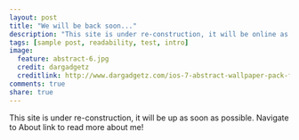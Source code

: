 ```yaml
---
layout: post
title: "We will be back soon..."
description: "This site is under re-construction, it will be online as soon as possible"
tags: [sample post, readability, test, intro]
image:
  feature: abstract-6.jpg
  credit: dargadgetz
  creditlink: http://www.dargadgetz.com/ios-7-abstract-wallpaper-pack-for-iphone-5-and-ipod-touch-retina/
comments: true
share: true
---
```


This site is under re-construction, it will be up as soon as possible. Navigate to About link to read more about me!

